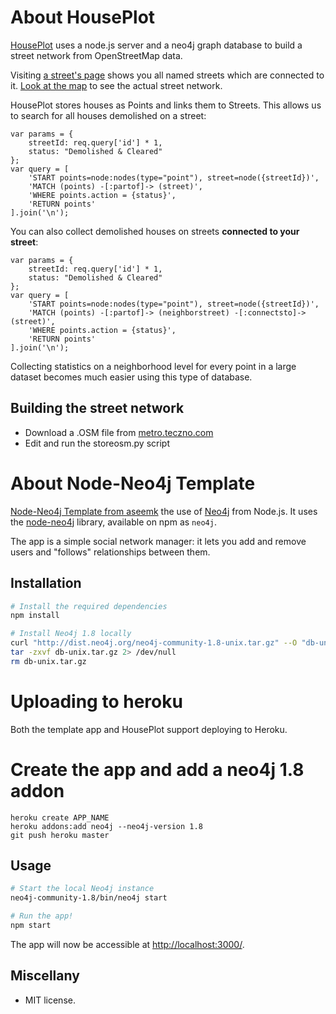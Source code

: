 # About HousePlot

<a href="http://houseplot.herokuapp.com">HousePlot</a> uses a node.js server and a neo4j graph database to build a street network from OpenStreetMap data.

Visiting <a href="http://houseplot.herokuapp.com/streets/3208">a street's page</a> shows you all named streets which are connected to it. <a href="http://www.openstreetmap.org/?lat=32.75212&lon=-83.871&zoom=15&layers=M">Look at the map</a> to see the actual street network.

HousePlot stores houses as Points and links them to Streets. This allows us to search for all houses demolished on a street:

    var params = {
        streetId: req.query['id'] * 1,
        status: "Demolished & Cleared"
    };
    var query = [
        'START points=node:nodes(type="point"), street=node({streetId})',
        'MATCH (points) -[:partof]-> (street)',
        'WHERE points.action = {status}',
        'RETURN points'
    ].join('\n');

You can also collect demolished houses on streets <b>connected to your street</b>:

    var params = {
        streetId: req.query['id'] * 1,
        status: "Demolished & Cleared"
    };
    var query = [
        'START points=node:nodes(type="point"), street=node({streetId})',
        'MATCH (points) -[:partof]-> (neighborstreet) -[:connectsto]-> (street)',
        'WHERE points.action = {status}',
        'RETURN points'
    ].join('\n');

Collecting statistics on a neighborhood level for every point in a large dataset becomes much easier using this type of database.

## Building the street network
<ul>
<li>Download a .OSM file from <a href="http://metro.teczno.com/">metro.teczno.com</a></li>
<li>Edit and run the storeosm.py script</li>
</ul>

# About Node-Neo4j Template

<a href="https://github.com/aseemk/node-neo4j-template">Node-Neo4j Template from aseemk</a> the use of [Neo4j][] from Node.js. It uses the
[node-neo4j][] library, available on npm as `neo4j`.

The app is a simple social network manager: it lets you add and remove users
and "follows" relationships between them.

## Installation

```bash
# Install the required dependencies
npm install

# Install Neo4j 1.8 locally
curl "http://dist.neo4j.org/neo4j-community-1.8-unix.tar.gz" --O "db-unix.tar.gz"
tar -zxvf db-unix.tar.gz 2> /dev/null
rm db-unix.tar.gz
```

# Uploading to heroku

Both the template app and HousePlot support deploying to Heroku.

# Create the app and add a neo4j 1.8 addon

    heroku create APP_NAME
    heroku addons:add neo4j --neo4j-version 1.8
    git push heroku master

## Usage

```bash
# Start the local Neo4j instance
neo4j-community-1.8/bin/neo4j start

# Run the app!
npm start
```

The app will now be accessible at [http://localhost:3000/](http://localhost:3000/).

## Miscellany

- MIT license.

[Neo4j]: http://www.neo4j.org/
[node-neo4j]: https://github.com/thingdom/node-neo4j

[coffeescript]: http://www.coffeescript.org/
[streamline]: https://github.com/Sage/streamlinejs
